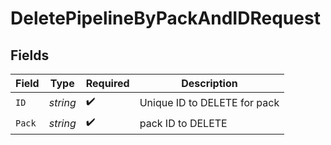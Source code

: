 # DeletePipelineByPackAndIDRequest


## Fields

| Field                        | Type                         | Required                     | Description                  |
| ---------------------------- | ---------------------------- | ---------------------------- | ---------------------------- |
| `ID`                         | *string*                     | :heavy_check_mark:           | Unique ID to DELETE for pack |
| `Pack`                       | *string*                     | :heavy_check_mark:           | pack ID to DELETE            |